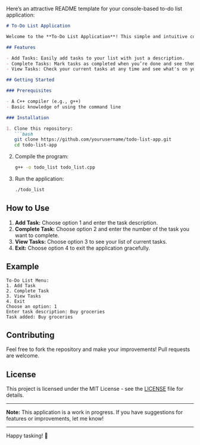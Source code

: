 Here’s an attractive README template for your console-based to-do list application:

```markdown
# To-Do List Application

Welcome to the **To-Do List Application**! This simple and intuitive console-based app helps you keep track of your tasks, so you can focus on what really matters (like binge-watching your favorite series).

## Features

- Add Tasks: Easily add tasks to your list with just a description.
- Complete Tasks: Mark tasks as completed when you’re done and see them disappear from your active list!
- View Tasks: Check your current tasks at any time and see what's on your plate.

## Getting Started

### Prerequisites

- A C++ compiler (e.g., g++)
- Basic knowledge of using the command line

### Installation

1. Clone this repository:
   ```bash
   git clone https://github.com/yourusername/todo-list-app.git
   cd todo-list-app
   ```

2. Compile the program:
   ```bash
   g++ -o todo_list todo_list.cpp
   ```

3. Run the application:
   ```bash
   ./todo_list
   ```

## How to Use

1. **Add Task:** Choose option 1 and enter the task description.
2. **Complete Task:** Choose option 2 and enter the number of the task you want to complete.
3. **View Tasks:** Choose option 3 to see your list of current tasks.
4. **Exit:** Choose option 4 to exit the application gracefully.

## Example

```
To-Do List Menu:
1. Add Task
2. Complete Task
3. View Tasks
4. Exit
Choose an option: 1
Enter task description: Buy groceries
Task added: Buy groceries
```

## Contributing

Feel free to fork the repository and make your improvements! Pull requests are welcome.

## License

This project is licensed under the MIT License - see the [LICENSE](LICENSE) file for details.

---

**Note:** This application is a work in progress. If you have suggestions for features or improvements, let me know!

---

Happy tasking! 🎉
```
